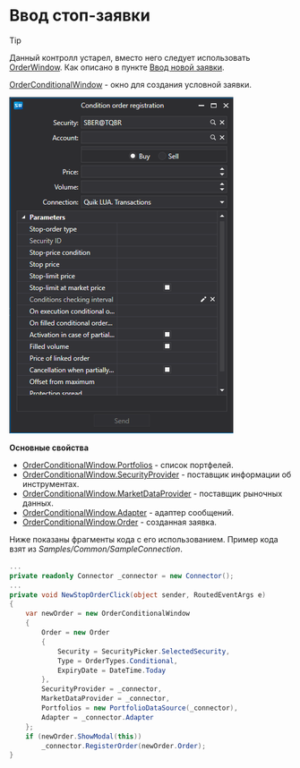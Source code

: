 # Ввод стоп\-заявки

> [!TIP]
> Данный контролл устарел, вместо него следует использовать [OrderWindow](xref:StockSharp.Xaml.OrderWindow). Как описано в пункте [Ввод новой заявки](GuiOrderWindow.md).

[OrderConditionalWindow](xref:StockSharp.Xaml.OrderConditionalWindow) \- окно для создания условной заявки. 

![GUI OrderConditionalWindow](../images/GUI_OrderConditionalWindow.png)

**Основные свойства**

- [OrderConditionalWindow.Portfolios](xref:StockSharp.Xaml.OrderConditionalWindow.Portfolios) \- список портфелей. 
- [OrderConditionalWindow.SecurityProvider](xref:StockSharp.Xaml.OrderConditionalWindow.SecurityProvider) \- поставщик информации об инструментах. 
- [OrderConditionalWindow.MarketDataProvider](xref:StockSharp.Xaml.OrderConditionalWindow.MarketDataProvider) \- поставщик рыночных данных. 
- [OrderConditionalWindow.Adapter](xref:StockSharp.Xaml.OrderConditionalWindow.Adapter) \- адаптер сообщений. 
- [OrderConditionalWindow.Order](xref:StockSharp.Xaml.OrderConditionalWindow.Order) \- созданная заявка. 

Ниже показаны фрагменты кода с его использованием. Пример кода взят из *Samples\/Common\/SampleConnection*. 

```cs
...
private readonly Connector _connector = new Connector();
...
private void NewStopOrderClick(object sender, RoutedEventArgs e)
{
	var newOrder = new OrderConditionalWindow
	{
		Order = new Order
		{
			Security = SecurityPicker.SelectedSecurity,
			Type = OrderTypes.Conditional,
			ExpiryDate = DateTime.Today
		},
		SecurityProvider = _connector,
		MarketDataProvider = _connector,
		Portfolios = new PortfolioDataSource(_connector),
		Adapter = _connector.Adapter
	};
	if (newOrder.ShowModal(this))
		_connector.RegisterOrder(newOrder.Order);
}
              		
	  				
```
